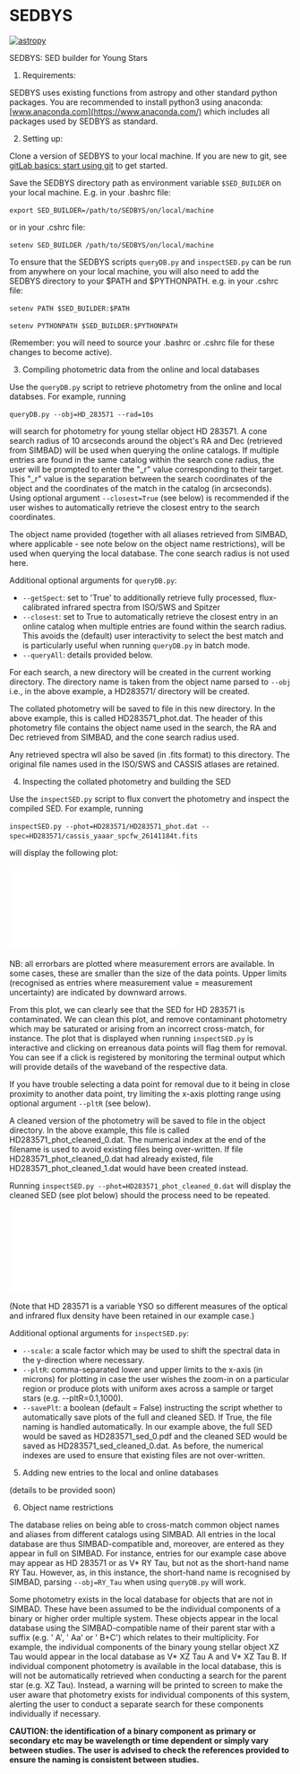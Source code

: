 # SEDBYS

[![astropy](http://img.shields.io/badge/powered%20by-AstroPy-orange.svg?style=flat)](http://www.astropy.org/)

SEDBYS: SED builder for Young Stars

1. Requirements:

SEDBYS uses existing functions from astropy and other standard python packages. You are recommended to install python3 using anaconda: [www.anaconda.com](https://www.anaconda.com/) which includes all packages used by SEDBYS as standard. 


2. Setting up:

Clone a version of SEDBYS to your local machine. If you are new to git, see 
[gitLab basics: start using git](https://docs.gitlab.com/ee/gitlab-basics/start-using-git.html) to get started.

Save the SEDBYS directory path as environment variable `$SED_BUILDER` on your local machine. E.g. in your .bashrc file:

`export SED_BUILDER=/path/to/SEDBYS/on/local/machine`

or in your .cshrc file:

`setenv SED_BUILDER /path/to/SEDBYS/on/local/machine`

To ensure that the SEDBYS scripts `queryDB.py` and `inspectSED.py` can be run from anywhere on your local machine, you will also need to add the SEDBYS directory to your $PATH and $PYTHONPATH. e.g. in your .cshrc file:

`setenv PATH $SED_BUILDER:$PATH`

`setenv PYTHONPATH $SED_BUILDER:$PYTHONPATH`

(Remember: you will need to source your .bashrc or .cshrc file for these changes to become active).



3. Compiling photometric data from the online and local databases

Use the `queryDB.py` script to retrieve photometry from the online and local databses. For example, running

`queryDB.py --obj=HD_283571 --rad=10s`

will search for photometry for young stellar object HD 283571. A cone search radius of 10 arcseconds around the object's RA and Dec (retrieved from SIMBAD) will be used when querying the online catalogs. If multiple entries are found in the same catalog within the search cone radius, the user will be prompted to enter the "_r" value corresponding to their target. This "_r" value is the separation between the search coordinates of the object and the coordinates of the match in the catalog (in arcseconds). Using optional argument `--closest=True` (see below) is recommended if the user wishes to automatically retrieve the closest entry to the search coordinates. 

The object name provided (together with all aliases retrieved from SIMBAD, where applicable - see note below on the object name restrictions), will be used when querying the local database. The cone search radius is not used here. 

Additional optional arguments for `queryDB.py`:
*  `--getSpect`: set to 'True' to additionally retrieve fully processed, flux-calibrated infrared spectra from ISO/SWS and Spitzer
*  `--closest`: set to True to automatically retrieve the closest entry in an online catalog when multiple entries are found within the search radius. This avoids the (default) user interactivity to select the best match and is particularly useful when running `queryDB.py` in batch mode.
*  `--queryAll`: details provided below.  

For each search, a new directory will be created in the current working directory. The directory name is taken from the object name parsed to `--obj` i.e., in the above example, a HD283571/ directory will be created.

The collated photometry will be saved to file in this new directory. In the above example, this is called HD283571_phot.dat. The header of this photometry file contains the object name used in the search, the RA and Dec retrieved from SIMBAD, and the cone search radius used.

Any retrieved spectra wll also be saved (in .fits format) to this directory. The original file names used in the ISO/SWS and CASSIS atlases are retained. 


4. Inspecting the collated photometry and building the SED
 
Use the `inspectSED.py` script to flux convert the photometry and inspect the compiled SED. For example, running

`inspectSED.py --phot=HD283571/HD283571_phot.dat --spec=HD283571/cassis_yaaar_spcfw_26141184t.fits`

will display the following plot:

![examples/HD283571_sed.pdf](examples/HD283571_sed.pdf)

NB: all errorbars are plotted where measurement errors are available. In some cases, these are smaller than the size of the data points. Upper limits (recognised as entries where measurement value = measurement uncertainty) are indicated by downward arrows. 

From this plot, we can clearly see that the SED for HD 283571 is contaminated. We can clean this plot, and remove contaminant photometry which may be saturated or arising from an incorrect cross-match, for instance. The plot that is displayed when running `inspectSED.py` is interactive and clicking on erreanous data points will flag them for removal. You can see if a click is registered by monitoring the terminal output which will provide details of the waveband of the respective data. 

If you have trouble selecting a data point for removal due to it being in close proximity to another data point, try limiting the x-axis plotting range using optional argument `--pltR` (see below).

A cleaned version of the photometry will be saved to file in the object directory. In the above example, this file is called HD283571_phot_cleaned_0.dat. The numerical index at the end of the filename is used to avoid existing files being over-written. If file HD283571_phot_cleaned_0.dat had already existed, file HD283571_phot_cleaned_1.dat would have been created instead.

Running `inspectSED.py --phot=HD283571_phot_cleaned_0.dat` will display the cleaned SED (see plot below) should the process need to be repeated.

![examples/HD283571_sed_cleaned.pdf](examples/HD283571_sed_cleaned.pdf)

(Note that HD 283571 is a variable YSO so different measures of the optical and infrared flux density have been retained in our example case.)

Additional optional arguments for `inspectSED.py`:
*  `--scale`: a scale factor which may be used to shift the spectral data in the y-direction where necessary.
*  `--pltR`: comma-separated lower and upper limits to the x-axis (in microns) for plotting in case the user wishes the zoom-in on a particular region or produce plots with uniform axes across a sample or target stars (e.g. --pltR=0.1,1000).
*  `--savePlt`: a boolean (default = False) instructing the script whether to automatically save plots of the full and cleaned SED. If True, the file naming is handled automatically. In our example above, the full SED would be saved as HD283571_sed_0.pdf and the cleaned SED would be saved as HD283571_sed_cleaned_0.dat. As before, the numerical indexes are used to ensure that existing files are not over-written.
  


5. Adding new entries to the local and online databases

(details to be provided soon)


6. Object name restrictions

The database relies on being able to cross-match common object names and aliases from different catalogs using SIMBAD. All entries in the local database are thus SIMBAD-compatible and, moreover, are entered as they appear in full on SIMBAD. For instance, entries for our example case above may appear as HD 283571 or as V* RY Tau, but not as the short-hand name RY Tau. However, as, in this instance, the short-hand name is recognised by SIMBAD, parsing `--obj=RY_Tau` when using `queryDB.py` will work.

Some photometry exists in the local database for objects that are not in SIMBAD. These have been assumed to be the individual components of a binary or higher order multiple system. These objects appear in the local database using the SIMBAD-compatible name of their parent star with a suffix (e.g. ' A', ' Aa' or ' B+C') which relates to their multiplicity. For example, the individual components of the binary young stellar object XZ Tau would appear in the local database as V* XZ Tau A and V* XZ Tau B. If individual component photometry is available in the local database, this is will not be automatically retrieved when conducting a search for the parent star (e.g. XZ Tau). Instead, a warning will be printed to screen to make the user aware that photometry exists for individual components of this system, alerting the user to conduct a separate search for these components individually if necessary. 

**CAUTION: the identification of a binary component as primary or secondary etc may be wavelength or time dependent or simply vary between studies. The user is advised to check the references provided to ensure the naming is consistent between studies.**
